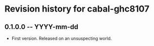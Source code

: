 # Revision history for cabal-ghc8107

## 0.1.0.0 -- YYYY-mm-dd

* First version. Released on an unsuspecting world.
